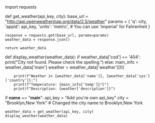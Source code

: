 import requests

def get_weather(api_key, city):
    base_url = "http://api.openweathermap.org/data/2.5/weather"
    params = {
        'q': city,
        'appid': api_key,
        'units': 'metric',  # You can use 'imperial' for Fahrenheit
    }

    response = requests.get(base_url, params=params)
    weather_data = response.json()

    return weather_data

def display_weather(weather_data):
    if weather_data['cod'] == '404':
        print("City not found. Please check the spelling.")
    else:
        main_info = weather_data['main']
        weather = weather_data['weather'][0]

        print(f"Weather in {weather_data['name']}, {weather_data['sys']['country']}:")
        print(f"Temperature: {main_info['temp']}°C")
        print(f"Description: {weather['description']}")

if __name__ == "__main__":
    api_key = "Add you're own api_key"
    city = "Brooklyn,New York"  # Changed the city name to Brooklyn,New York

    weather_data = get_weather(api_key, city)
    display_weather(weather_data)
